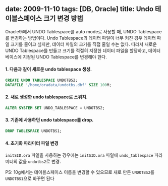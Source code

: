 date: 2009-11-10
tags: [DB, Oracle]
title: Undo 테이블스페이스 크기 변경 방법
---
Oracle9i에서 UNDO Tablespace를 auto mode로 사용할 때, UNDO Tablespace를 변경하는 방법이다. Undo Tablespace의 데이터 파일이 너무 커진 경우 데이터 파일 크기를 줄이고 싶지만, 데이터 파일의 크기를 직접 줄일 수는 없다. 따라서 새로운 UNDO Tablespace를 만들고 크기를 적절히 지정한 데이터 파일을 할당하고, 데이터베이스에 지정된 UNDO Tablespace를 변경해야 한다.
<!--more-->

#### 1. 다음과 같이 새로운 undo tablespace 생성.
```sql
CREATE UNDO TABLESPACE UNDOTBS2;
DATAFILE '/home/oradata/undotbs.dbf' SIZE 100M;
```

#### 2. 새로 생성한 undo tablespace로 스위치.
```sql
ALTER SYSTEM SET UNDO_TABLESPACE = UNDOTBS2;
```

#### 3. 기존에 사용하던 undo tablespace를 drop.
```sql
DROP TABLESPACE UNDOTBS1;
```

#### 4. 초기화 파라미터 파일 변경
`initSID.ora` 파일을 사용하는 경우에는 `initSID.ora` 파일에 `undo_tablespace` 파라미터의 값을 `undotbs2`로 변경.

PS: 10g에서는 테이블스페이스 이름을 변경할 수 있으므로 새로 만든 `UNDOTBS2`를 `UNDOTBS1`으로 바꾸면 된다
